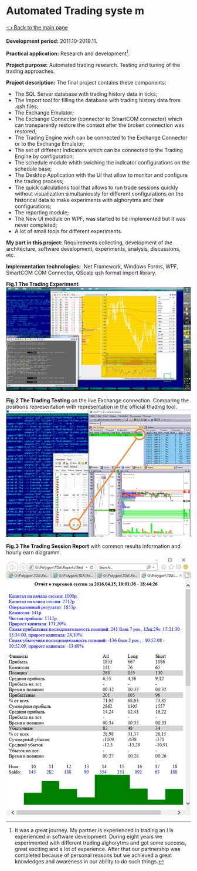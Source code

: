 # Automated Trading syste m

[:point_left: Back to the main page](../../README.md)

**Development period:** 2011.10-2019.11.

**Practical application:** Research and development[^1].

**Project purpose:** Automated trading research. Testing and tuning of the trading approaches.


**Project description:** 
The final project contains these components:
- The SQL Server database with trading history data in ticks;
- The Import tool for filling the database with trading history data from .qsh files;
- The Exchange Emulator;
- The Exchange Connector (connector to SmartCOM connector) which can transparently restore the context after the broken connection was restored;
- The Trading Engine wich can be connected to the Exchange Connector or to the Exchange Emulator;
- The set of different Indicators which can be connected to the Trading Engine by configuration;
- The schedule module whith swiching the indicator configurations on the schedule base;
- The Desktop Application with the UI that allow to monitor and configure the trading process;
- The quick calculations tool that allows to run trade sessions quickly without visualization simultaniously for different configurations on the historical data to make experiments with alghorytms and their configurations;
- The reporting module;
- The New UI module on WPF, was started to be  implemented but it was never completed;
- A lot of small tools for different experiments.

**My part in this project:** Requirements collecting, development of the architecture, software development, experiments, analysis, discussions, etc.

**Implementation technologies:** .Net Framework, Windows Forms, WPF, SmartCOM COM Connector, QScalp qsh format import library.

**Fig.1 The Trading Experiment**
![The Duplicator list](Images/Fig_01_Experiment.png)


**Fig.2 The Trading Testing** on the live Exchange connection. Comparing the positions representation with representation in the official thading tool.
![The Duplicator list](Images/Fig_02_Testing.png)


**Fig.3 The Trading Session Report** with common results information and hourly earn diagramm.
![Order Events lists](Images/Fig_03_Report.png)

[^1]: It was a great journey. My partner is experienced in trading an I is experienced in software development.  During eight years we experimented with different trading alghorytms and got some success, great exciting and a lot of experience. After that our partnership was completed because of personal reasons but we achieved a great knowledges and awareness in our ability to do such things.
